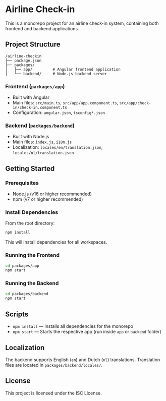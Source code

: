 # Airline Check-in

This is a monorepo project for an airline check-in system, containing both frontend and backend applications.

## Project Structure

```
/airline-checkin
├── package.json
├── packages/
│   ├── app/         # Angular frontend application
│   └── backend/     # Node.js backend server
```

### Frontend (`packages/app`)
- Built with Angular
- Main files: `src/main.ts`, `src/app/app.component.ts`, `src/app/check-in/check-in.component.ts`
- Configuration: `angular.json`, `tsconfig*.json`

### Backend (`packages/backend`)
- Built with Node.js
- Main files: `index.js`, `i18n.js`
- Localization: `locales/en/translation.json`, `locales/nl/translation.json`

## Getting Started

### Prerequisites
- Node.js (v16 or higher recommended)
- npm (v7 or higher recommended)

### Install Dependencies

From the root directory:

```bash
npm install
```

This will install dependencies for all workspaces.

### Running the Frontend

```bash
cd packages/app
npm start
```

### Running the Backend

```bash
cd packages/backend
npm start
```

## Scripts

- `npm install` — Installs all dependencies for the monorepo
- `npm start` — Starts the respective app (run inside `app` or `backend` folder)

## Localization

The backend supports English (`en`) and Dutch (`nl`) translations. Translation files are located in `packages/backend/locales/`.

## License

This project is licensed under the ISC License.
